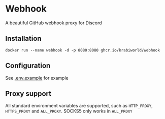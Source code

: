# Webhook

A beautiful GitHub webhook proxy for Discord

## Installation

```shell
docker run --name webhook -d -p 8080:8080 ghcr.io/krabiworld/webhook
```

## Configuration

See [.env.example](.env.example) for example

## Proxy support

All standard environment variables are supported, such as `HTTP_PROXY`, `HTTPS_PROXY` and `ALL_PROXY`. SOCKS5 only works in `ALL_PROXY`
